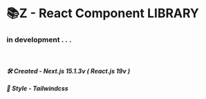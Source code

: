# 📚Z - React Component LIBRARY

### in development . . .
<br/>
<h5>
  🛠️ Created - Next.js 15.1.3v ( React.js 19v )
  <br/><br/>
  🎨 Style - Tailwindcss
</h5>

<!--

<h3>
  Isn't it a hassle to create components every time you do a new project?<br/><br/>
  I created this site because it's cumbersome.<br/>
  It's a free open source on the site, and I hope it helps the developer ecosystem.
</h3>

<br/>

# 🤔How to use it?

<h3>
  1. Try the components you want.<br/><br/>
  2. If you liked it, copy it and use it for your project.
</h3>

<br/>

<blockquote>
  <h4>
    If you think this site is helpful, please give me one star⭐
  </h4>
</blockquote>

<br/><br/>

<h5>
  🛠️ Created - Next.js 15.1.3v ( React.js 19v )
  <br/><br/>
  🎨 Style - Tailwindcss
</h5>

-->
